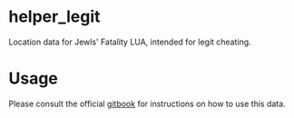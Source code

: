# helper_legit
Location data for Jewls' Fatality LUA, intended for legit cheating.

# Usage
Please consult the official [gitbook](https://jewlss-organization.gitbook.io/grenade-helper/sources/creating-a-remote-source#adding-remote-sources) for instructions on how to use this data.
